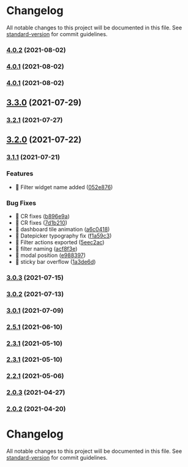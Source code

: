 # Changelog

All notable changes to this project will be documented in this file. See [standard-version](https://github.com/conventional-changelog/standard-version) for commit guidelines.

### [4.0.2](https://github.com/keen/explorer/compare/v4.0.1-rc.1...v4.0.2) (2021-08-02)

### [4.0.1](https://github.com/keen/explorer/compare/v4.0.1-rc.0...v4.0.1) (2021-08-02)

### [4.0.1](https://github.com/keen/explorer/compare/v4.0.1-rc.0...v4.0.1) (2021-08-02)

## [3.3.0](https://github.com/keen/explorer/compare/v3.3.0-rc.2...v3.3.0) (2021-07-29)

### [3.2.1](https://github.com/keen/explorer/compare/v3.2.1-rc.0...v3.2.1) (2021-07-27)

## [3.2.0](https://github.com/keen/explorer/compare/v3.2.0-rc.2...v3.2.0) (2021-07-22)

### [3.1.1](https://github.com/keen/explorer/compare/v3.0.3-rc.0...v3.1.1) (2021-07-21)

### Features

* 🎸 Filter widget name added ([052e876](https://github.com/keen/explorer/commit/052e87659c0cafcbd33a7b6dab30a3a6fd62dd3a))


### Bug Fixes

* 🐛 CR fixes ([b896e9a](https://github.com/keen/explorer/commit/b896e9a1ed0cf7e53e1c402e8ababab66b42357d))
* 🐛 CR fixes ([7d1b210](https://github.com/keen/explorer/commit/7d1b2104585bcb881ad076b22b950f71986a78f1))
* 🐛 dashboard tile animation ([a6c0418](https://github.com/keen/explorer/commit/a6c0418f6116afa8d55400fa68ddabd02a996921))
* 🐛 Datepicker typography fix ([f1a59c3](https://github.com/keen/explorer/commit/f1a59c3b6c122463703afb444774595bac5e5260))
* 🐛 Filter actions exported ([5eec2ac](https://github.com/keen/explorer/commit/5eec2aca1337c694cc7b88a1818e45a48b385fbe))
* 🐛 filter naming ([acf8f3e](https://github.com/keen/explorer/commit/acf8f3ea352b37e10007ef51deb5e042a680354a))
* 🐛 modal position ([e988397](https://github.com/keen/explorer/commit/e98839781ccee07fae714d34817f2aefc442863a))
* 🐛 sticky bar overflow ([1a3de6d](https://github.com/keen/explorer/commit/1a3de6deb5b09329331a81965827c1f8ca77d2a0))

### [3.0.3](https://github.com/keen/explorer/compare/v3.0.3-rc.0...v3.0.3) (2021-07-15)

### [3.0.2](https://github.com/keen/explorer/compare/v3.0.2-rc.0...v3.0.2) (2021-07-13)

### [3.0.1](https://github.com/keen/explorer/compare/v3.0.1-rc.0...v3.0.1) (2021-07-09)

### [2.5.1](https://github.com/keen/explorer/compare/v2.4.0-rc.16...v2.5.1) (2021-06-10)

### [2.3.1](https://github.com/keen/explorer/compare/v2.3.1-rc.0...v2.3.1) (2021-05-10)

### [2.3.1](https://github.com/keen/explorer/compare/v2.3.1-rc.0...v2.3.1) (2021-05-10)

### [2.2.1](https://github.com/keen/explorer/compare/v2.2.1-rc.0...v2.2.1) (2021-05-06)

### [2.0.3](https://github.com/keen/explorer/compare/v2.0.3-rc.0...v2.0.3) (2021-04-27)

### [2.0.2](https://github.com/keen/explorer/compare/v2.0.2-rc.1...v2.0.2) (2021-04-20)

# Changelog

All notable changes to this project will be documented in this file. See [standard-version](https://github.com/conventional-changelog/standard-version) for commit guidelines.
